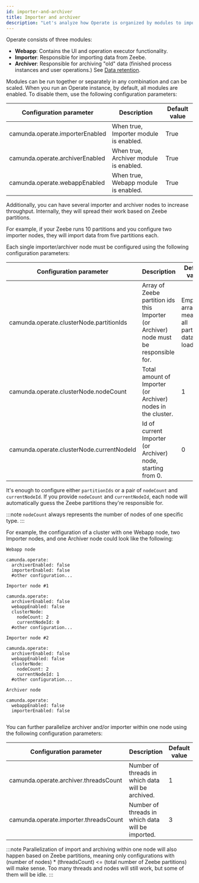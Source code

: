 ```yaml
---
id: importer-and-archiver
title: Importer and archiver
description: "Let's analyze how Operate is organized by modules to import and archive data."
---
```


Operate consists of three modules:

 * **Webapp**: Contains the UI and operation executor functionality.
 * **Importer**: Responsible for importing data from Zeebe.
 * **Archiver**: Responsible for archiving "old" data (finished process instances and user operations.) See [Data retention](data-retention.md).
 
Modules can be run together or separately in any combination and can be scaled. When you run an Operate instance, by default, all modules are enabled. To disable them, use the following configuration parameters:

Configuration parameter | Description | Default value
-----|-------------|--------------
camunda.operate.importerEnabled | When true, Importer module is enabled. | True
camunda.operate.archiverEnabled | When true, Archiver module is enabled. | True
camunda.operate.webappEnabled |  When true, Webapp module is enabled. | True

Additionally, you can have several importer and archiver nodes to increase throughput. Internally, they will spread their work based on Zeebe partitions.

For example, if your Zeebe runs 10 partitions and you configure two importer nodes, they will import data from five partitions each.

Each single importer/archiver node must be configured using the following configuration parameters:

Configuration parameter | Description | Default value
-----|-------------|--------------
camunda.operate.clusterNode.partitionIds | Array of Zeebe partition ids this Importer (or Archiver) node must be responsible for. | Empty array, meaning all partitions data is loaded.
camunda.operate.clusterNode.nodeCount |  Total amount of Importer (or Archiver) nodes in the cluster. | 1
camunda.operate.clusterNode.currentNodeId |  Id of current Importer (or Archiver) node, starting from 0. | 0

It's enough to configure either `partitionIds` or a pair of `nodeCount` and `currentNodeId`. If you provide `nodeCount` and `currentNodeId`, each node will automatically guess the Zeebe partitions they're responsible for.

:::note
`nodeCount` always represents the number of nodes of one specific type.
:::

For example, the configuration of a cluster with one Webapp node, two Importer nodes, and one Archiver node could look like the following:

```
Webapp node

camunda.operate:
  archiverEnabled: false
  importerEnabled: false
  #other configuration...

Importer node #1

camunda.operate:
  archiverEnabled: false
  webappEnabled: false
  clusterNode:
    nodeCount: 2
    currentNodeId: 0
  #other configuration...
  
Importer node #2

camunda.operate:
  archiverEnabled: false
  webappEnabled: false
  clusterNode:
    nodeCount: 2
    currentNodeId: 1
  #other configuration...
  
Archiver node

camunda.operate:
  webappEnabled: false
  importerEnabled: false
  
```

You can further parallelize archiver and/or importer within one node using the following configuration parameters:

Configuration parameter | Description | Default value
-----|-------------|--------------
camunda.operate.archiver.threadsCount | Number of threads in which data will be archived. | 1
camunda.operate.importer.threadsCount | Number of threads in which data will be imported. | 3

:::note
Parallelization of import and archiving within one node will also happen based on Zeebe partitions, meaning only configurations with (number of nodes) * (threadsCount) <= (total number of Zeebe partitions) will make sense. Too many threads and nodes will still work, but some of them will be idle.
:::

